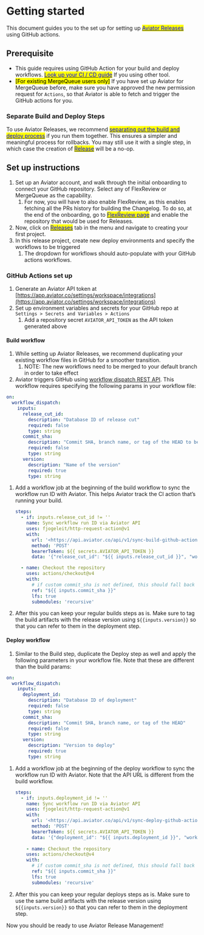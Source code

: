 # Getting started

This document guides you to the set up for setting up [<mark style="color:blue;">Aviator Releases</mark>](https://www.aviator.co/releases) using GitHub actions.

## Prerequisite

* This guide requires using GitHub Action for your build and deploy workflows. [<mark style="color:blue;">Look up your CI / CD guide</mark>](how-to-guides/working-with-your-ci-cd/) If you using other tool.
* <mark style="background-color:yellow;">\[For existing MergeQueue users only]</mark> If you have set up Aviator for MergeQueue before, make sure you have approved the new permission request for `Actions`, so that Aviator is able to fetch and trigger the GitHub actions for you.

### Separate Build and Deploy Steps

To use Aviator Releases, we recommend [<mark style="color:blue;">separating out the build and deploy process</mark>](concepts/two-step-delivery.md) if you run them together. This ensures a simpler and meaningful process for rollbacks. You may still use it with a single step, in which case the creation of [<mark style="color:blue;">Release</mark>](concepts/terminology.md#release) will be a no-op.

## Set up instructions

1. Set up an Aviator account, and walk through the initial onboarding to connect your GitHub repository. Select any of FlexReview or MergeQueue as the capability.
   1. For now, you will have to also enable FlexReview, as this enables fetching all the PRs history for building the Changelog. To do so, at the end of the onboarding, go to [<mark style="color:blue;">FlexReview page</mark>](https://app.aviator.co/flexreview) and enable the repository that would be used for Releases.
2. Now, click on [<mark style="color:blue;">Releases</mark>](https://app.aviator.co/releases) tab in the menu and navigate to creating your first project.
3. In this release project, create new deploy environments and specify the workflows to be triggered
   1. The dropdown for workflows should auto-populate with your GitHub actions workflows.

### GitHub Actions set up

1. Generate an Aviator API token at [https://app.aviator.co/settings/workspace/integrations](https://app.aviator.co/settings/workspace/integrations)
2. Set up environment variables and secrets for your GitHub repo at `Settings > Secrets and Variables > Actions`
   1. Add a repository secret `AVIATOR_API_TOKEN` as the API token generated above

#### Build workflow

1. While setting up Aviator Releases, we recommend duplicating your existing workflow files in GitHub for a smoother transition.
   1. NOTE: The new workflows need to be merged to your default branch in order to take effect
2. Aviator triggers GitHub using [workflow dispatch REST API](https://docs.github.com/en/actions/using-workflows/manually-running-a-workflow#running-a-workflow-using-the-rest-api). This workflow requires specifying the following params in your workflow file:

```yaml
on:
  workflow_dispatch:
    inputs:
      release_cut_id:
        description: "Database ID of release cut"
        required: false
        type: string
      commit_sha:
        description: "Commit SHA, branch name, or tag of the HEAD to be built"
        required: false
        type: string
      version:
        description: "Name of the version"
        required: true
        type: string
```

1.  Add a workflow job at the beginning of the build workflow to sync the workflow run ID with Aviator. This helps Aviator track the CI action that’s running your build.

    ```yaml
    steps:
      - if: inputs.release_cut_id != ''
        name: Sync workflow run ID via Aviator API
        uses: fjogeleit/http-request-action@v1
        with:
          url: '<https://api.aviator.co/api/v1/sync-build-github-action>'
          method: 'POST'
          bearerToken: ${{ secrets.AVIATOR_API_TOKEN }}
          data: '{"release_cut_id": "${{ inputs.release_cut_id }}", "workflow_run_id": "${{ github.run_id }}"}'

      - name: Checkout the repository
        uses: actions/checkout@v4
        with:
          # if custom commit_sha is not defined, this should fall back to the head branch
          ref: "${{ inputs.commit_sha }}"
          lfs: true
          submodules: 'recursive'
    ```
2. After this you can keep your regular builds steps as is. Make sure to tag the build artifacts with the release version using `${{inputs.version}}` so that you can refer to them in the deployment step.

#### Deploy workflow

1. Similar to the Build step, duplicate the Deploy step as well and apply the following parameters in your workflow file. Note that these are different than the build params:

```yaml
on:
  workflow_dispatch:
    inputs:
      deployment_id:
        description: "Database ID of deployment"
        required: false
        type: string
      commit_sha:
        description: "Commit SHA, branch name, or tag of the HEAD"
        required: false
        type: string
      version:
        description: "Version to deploy"
        required: true
        type: string
```

1.  Add a workflow job at the beginning of the deploy workflow to sync the workflow run ID with Aviator. Note that the API URL is different from the build workflow.

    ```yaml
    steps:
      - if: inputs.deployment_id != ''
        name: Sync workflow run ID via Aviator API
        uses: fjogeleit/http-request-action@v1
        with:
          url: '<https://api.aviator.co/api/v1/sync-deploy-github-action>'
          method: 'POST'
          bearerToken: ${{ secrets.AVIATOR_API_TOKEN }}
          data: '{"deployment_id": "${{ inputs.deployment_id }}", "workflow_run_id": "${{ github.run_id }}"}'
          
    	- name: Checkout the repository
        uses: actions/checkout@v4
        with:
          # if custom commit_sha is not defined, this should fall back to the head branch
          ref: "${{ inputs.commit_sha }}"
          lfs: true
          submodules: 'recursive'
    ```
2. After this you can keep your regular deploys steps as is. Make sure to use the same build artifacts with the release version using `${{inputs.version}}` so that you can refer to them in the deployment step.

Now you should be ready to use Aviator Release Management!
